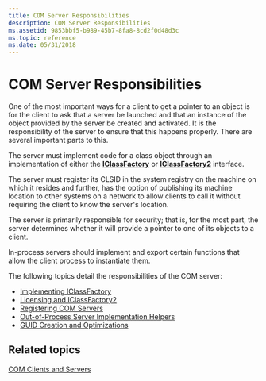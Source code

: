 ```yaml
---
title: COM Server Responsibilities
description: COM Server Responsibilities
ms.assetid: 9853bbf5-b989-45b7-8fa8-8cd2f0d48d3c
ms.topic: reference
ms.date: 05/31/2018
---
```


# COM Server Responsibilities

One of the most important ways for a client to get a pointer to an object is for the client to ask that a server be launched and that an instance of the object provided by the server be created and activated. It is the responsibility of the server to ensure that this happens properly. There are several important parts to this.

The server must implement code for a class object through an implementation of either the [**IClassFactory**](/windows/win32/api/unknwn/nn-unknwn-iclassfactory) or [**IClassFactory2**](/windows/desktop/api/OCIdl/nn-ocidl-iclassfactory2) interface.

The server must register its CLSID in the system registry on the machine on which it resides and further, has the option of publishing its machine location to other systems on a network to allow clients to call it without requiring the client to know the server's location.

The server is primarily responsible for security; that is, for the most part, the server determines whether it will provide a pointer to one of its objects to a client.

In-process servers should implement and export certain functions that allow the client process to instantiate them.

The following topics detail the responsibilities of the COM server:

-   [Implementing IClassFactory](implementing-iclassfactory.md)
-   [Licensing and IClassFactory2](licensing-and-iclassfactory2.md)
-   [Registering COM Servers](registering-com-servers.md)
-   [Out-of-Process Server Implementation Helpers](out-of-process-server-implementation-helpers.md)
-   [GUID Creation and Optimizations](guid-creation-and-optimizations.md)

## Related topics

<dl> <dt>

[COM Clients and Servers](com-clients-and-servers.md)
</dt> </dl>

 

 
